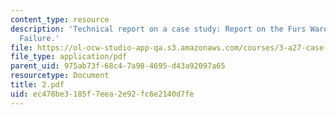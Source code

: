 ```yaml
---
content_type: resource
description: 'Technical report on a case study: Report on the Furs Warehouse Plumbing
  Failure.'
file: https://ol-ocw-studio-app-qa.s3.amazonaws.com/courses/3-a27-case-studies-in-forensic-metallurgy-fall-2007/ec478be3185f7eea2e92fc6e2140d7fe_2.pdf
file_type: application/pdf
parent_uid: 975ab73f-68c4-7a98-4695-d43a92097a65
resourcetype: Document
title: 2.pdf
uid: ec478be3-185f-7eea-2e92-fc6e2140d7fe
---
```

